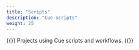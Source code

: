 ```yaml
---
title: "Scripts"
description: "Cue scripts"
weight: 25
---
```


{{<lead>}}
Projects using Cue scripts and workflows.
{{</lead>}}




